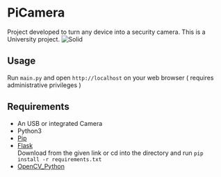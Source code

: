 # PiCamera
Project developed to turn any device into a security camera. This is a University project.
![Solid](https://secure.meetupstatic.com/photos/event/e/7/7/c/global_432659260.jpeg)
## Usage   
Run `main.py` and open `http://localhost` on your web browser ( requires administrative privileges )
## Requirements   
- An USB or integrated Camera
- Python3
- [Pip](https://pip.pypa.io/en/stable/installing/)
- [Flask](http://flask.pocoo.org/docs/0.12/installation/)   
   Download from the given link or cd into the directory and run `pip install -r requirements.txt` 
- [OpenCV_Python](https://pypi.python.org/pypi/opencv-python)
